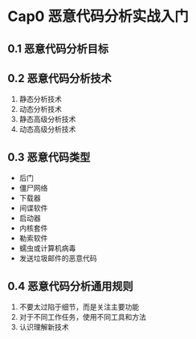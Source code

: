 # Cap0 恶意代码分析实战入门

## 0.1 恶意代码分析目标

## 0.2 恶意代码分析技术

1. 静态分析技术
2. 动态分析技术
3. 静态高级分析技术
4. 动态高级分析技术

## 0.3 恶意代码类型 

+ 后门
+ 僵尸网络
+ 下载器
+ 间谍软件
+ 启动器
+ 内核套件
+ 勒索软件
+ 蠕虫或计算机病毒
+ 发送垃圾邮件的恶意代码

## 0.4 恶意代码分析通用规则

1. 不要太过陷于细节，而是关注主要功能
2. 对于不同工作任务，使用不同工具和方法
3. 认识理解新技术